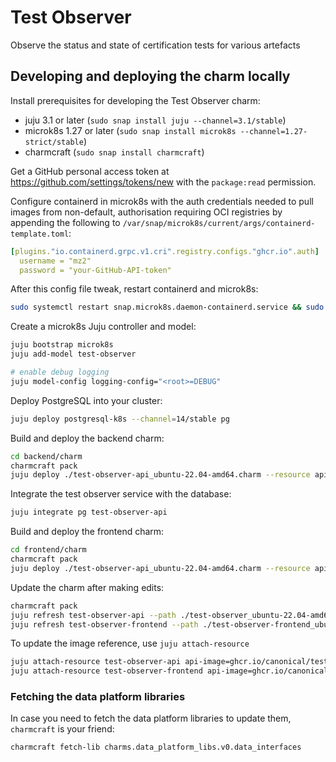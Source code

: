 # Test Observer

Observe the status and state of certification tests for various artefacts

## Developing and deploying the charm locally

Install prerequisites for developing the Test Observer charm:

- juju 3.1 or later (`sudo snap install juju --channel=3.1/stable`)
- microk8s 1.27 or later (`sudo snap install microk8s --channel=1.27-strict/stable`)
- charmcraft (`sudo snap install charmcraft`)

Get a GitHub personal access token at https://github.com/settings/tokens/new with the `package:read` permission.

Configure containerd in microk8s with the auth credentials needed to pull images from non-default, authorisation requiring OCI registries by appending the following to `/var/snap/microk8s/current/args/containerd-template.toml`:

```yaml
[plugins."io.containerd.grpc.v1.cri".registry.configs."ghcr.io".auth]
  username = "mz2"
  password = "your-GitHub-API-token"
```

After this config file tweak, restart containerd and microk8s:

```bash
sudo systemctl restart snap.microk8s.daemon-containerd.service && sudo microk8s.stop && sudo microk8s.start
```

Create a microk8s Juju controller and model:

```bash
juju bootstrap microk8s
juju add-model test-observer

# enable debug logging
juju model-config logging-config="<root>=DEBUG"
```

Deploy PostgreSQL into your cluster:

```bash
juju deploy postgresql-k8s --channel=14/stable pg
```

Build and deploy the backend charm:

```bash
cd backend/charm
charmcraft pack
juju deploy ./test-observer-api_ubuntu-22.04-amd64.charm --resource api-image=ghcr.io/canonical/test_observer/backend:[tag or sha]
```

Integrate the test observer service with the database:

```bash
juju integrate pg test-observer-api
```

Build and deploy the frontend charm:

```bash
cd frontend/charm
charmcraft pack
juju deploy ./test-observer-api_ubuntu-22.04-amd64.charm --resource api-image=ghcr.io/canonical/test_observer/frontend:[tag or sha]
```

Update the charm after making edits:

```bash
charmcraft pack
juju refresh test-observer-api --path ./test-observer_ubuntu-22.04-amd64.charm
juju refresh test-observer-frontend --path ./test-observer-frontend_ubuntu-22.04-amd64.charm
```

To update the image reference, use `juju attach-resource`

```bash
juju attach-resource test-observer-api api-image=ghcr.io/canonical/test_observer/backend:[tag or sha]
juju attach-resource test-observer-frontend api-image=ghcr.io/canonical/test_observer/frontend:[tag or sha]
```

### Fetching the data platform libraries

In case you need to fetch the data platform libraries to update them, `charmcraft` is your friend:

```bash
charmcraft fetch-lib charms.data_platform_libs.v0.data_interfaces
```
